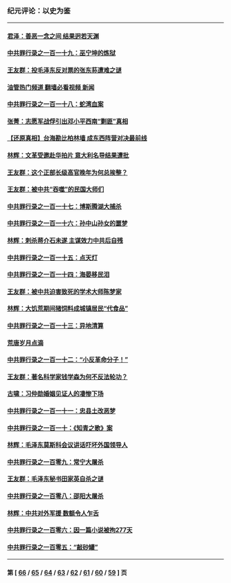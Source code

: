 ### 纪元评论：以史为鉴
---
#### [君泽：善恶一念之间 结果迥若天渊](../../pages/nsc1028/n13954961.md?03220330) 
#### [中共罪行录之一百一十九：巫宁坤的炼狱](../../pages/nsc1028/n13953203.md?03220330) 
#### [王友群：投毛泽东反对票的张东荪遭难之谜](../../pages/nsc1028/n13951901.md?03220330) 
#### [油管热门频道 翻墙必看视频 新闻](ok?03220330)
#### [中共罪行录之一百一十八：蛇湾血案](../../pages/nsc1028/n13950784.md?03220330) 
#### [张菁：志愿军战俘引出邓小平西南“剿匪”真相](../../pages/nsc1028/n13950241.md?03220330) 
#### [【还原真相】台海勘比柏林墙 成东西阵营对决最前线](../../pages/nsc1028/n13948147.md?03220330) 
#### [林辉：文革受邀赴华拍片 意大利名导结果遭批](../../pages/nsc1028/n13945883.md?03220330) 
#### [王友群：这个正部长级高官晚年为何总挨整？](../../pages/nsc1028/n13943816.md?03220330) 
#### [王友群：被中共“吞噬”的民国大师们](../../pages/nsc1028/n13942620.md?03220330) 
#### [中共罪行录之一百一十七：博斯腾湖大捕杀](../../pages/nsc1028/n13939864.md?03220330) 
#### [中共罪行录之一百一十六：孙中山孙女的噩梦](../../pages/nsc1028/n13937214.md?03220330) 
#### [林辉：刺杀蒋介石未遂 主谋效力中共后自残](../../pages/nsc1028/n13935457.md?03220330) 
#### [中共罪行录之一百一十五：点天灯](../../pages/nsc1028/n13935336.md?03220330) 
#### [中共罪行录之一百一十四：海晏移民泪](../../pages/nsc1028/n13934634.md?03220330) 
#### [王友群：被中共迫害致死的学术大师陈梦家](../../pages/nsc1028/n13932885.md?03220330) 
#### [林辉：大饥荒期间猪饲料成城镇居民“代食品”](../../pages/nsc1028/n13933558.md?03220330) 
#### [中共罪行录之一百一十三：异地清算](../../pages/nsc1028/n13930716.md?03220330) 
#### [荒唐岁月点滴](../../pages/nsc1028/n13931451.md?03220330) 
#### [中共罪行录之一百一十二：“小反革命分子！”](../../pages/nsc1028/n13926295.md?03220330) 
#### [王友群：著名科学家钱学森为何不反法轮功？](../../pages/nsc1028/n13923607.md?03220330) 
#### [古啸：习仲勋婚姻见证人的凄惨下场](../../pages/nsc1028/n13923826.md?03220330) 
#### [中共罪行录之一百一十一：忠县土改恶梦](../../pages/nsc1028/n13923119.md?03220330) 
#### [中共罪行录之一百一十：《知青之歌》案](../../pages/nsc1028/n13920732.md?03220330) 
#### [林辉：毛泽东莫斯科会议讲话吓坏外国领导人](../../pages/nsc1028/n13917931.md?03220330) 
#### [中共罪行录之一百零九：常宁大屠杀](../../pages/nsc1028/n13917366.md?03220330) 
#### [王友群：毛泽东秘书田家英自杀之谜](../../pages/nsc1028/n13916918.md?03220330) 
#### [中共罪行录之一百零八：邵阳大屠杀](../../pages/nsc1028/n13916622.md?03220330) 
#### [林辉：中共对外军援 数额令人乍舌](../../pages/nsc1028/n13914615.md?03220330) 
#### [中共罪行录之一百零六：因一篇小说被拘277天](../../pages/nsc1028/n13913548.md?03220330) 
#### [中共罪行录之一百零五：“敲砂罐”](../../pages/nsc1028/n13912910.md?03220330) 

---
#### 第 [ [66](./66.md?03220330) / [65](./65.md?03220330) / [64](./64.md?03220330) / [63](./63.md?03220330) / [62](./62.md?03220330) / [61](./61.md?03220330) / [60](./60.md?03220330) / [59](./59.md?03220330) ] 页

